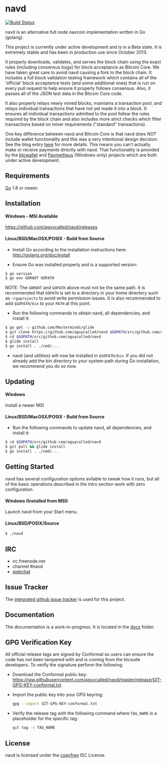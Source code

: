 navd
====

[![Build Status](https://travis-ci.org/aguycalled/navd.png?branch=master)](https://travis-ci.org/aguycalled/navd)

navd is an alternative full node navcoin implementation written in Go (golang).

This project is currently under active development and is in a Beta state.  It
is extremely stable and has been in production use since October 2013.

It properly downloads, validates, and serves the block chain using the exact
rules (including consensus bugs) for block acceptance as Bitcoin Core.  We have
taken great care to avoid navd causing a fork to the block chain.  It includes a
full block validation testing framework which contains all of the 'official'
block acceptance tests (and some additional ones) that is run on every pull
request to help ensure it properly follows consensus.  Also, it passes all of
the JSON test data in the Bitcoin Core code.

It also properly relays newly mined blocks, maintains a transaction pool, and
relays individual transactions that have not yet made it into a block.  It
ensures all individual transactions admitted to the pool follow the rules
required by the block chain and also includes more strict checks which filter
transactions based on miner requirements ("standard" transactions).

One key difference between navd and Bitcoin Core is that navd does *NOT* include
wallet functionality and this was a very intentional design decision.  See the
blog entry [here](https://blog.conformal.com/navd-not-your-moms-navcoin-daemon)
for more details.  This means you can't actually make or receive payments
directly with navd.  That functionality is provided by the
[btcwallet](https://github.com/btcsuite/btcwallet) and
[Paymetheus](https://github.com/btcsuite/Paymetheus) (Windows-only) projects
which are both under active development.

## Requirements

[Go](http://golang.org) 1.8 or newer.

## Installation

#### Windows - MSI Available

https://github.com/aguycalled/navd/releases

#### Linux/BSD/MacOSX/POSIX - Build from Source

- Install Go according to the installation instructions here:
  http://golang.org/doc/install

- Ensure Go was installed properly and is a supported version:

```bash
$ go version
$ go env GOROOT GOPATH
```

NOTE: The `GOROOT` and `GOPATH` above must not be the same path.  It is
recommended that `GOPATH` is set to a directory in your home directory such as
`~/goprojects` to avoid write permission issues.  It is also recommended to add
`$GOPATH/bin` to your `PATH` at this point.

- Run the following commands to obtain navd, all dependencies, and install it:

```bash
$ go get -u github.com/Masterminds/glide
$ git clone https://github.com/aguycalled/navd $GOPATH/src/github.com/aguycalled/navd
$ cd $GOPATH/src/github.com/aguycalled/navd
$ glide install
$ go install . ./cmd/...
```

- navd (and utilities) will now be installed in ```$GOPATH/bin```.  If you did
  not already add the bin directory to your system path during Go installation,
  we recommend you do so now.

## Updating

#### Windows

Install a newer MSI

#### Linux/BSD/MacOSX/POSIX - Build from Source

- Run the following commands to update navd, all dependencies, and install it:

```bash
$ cd $GOPATH/src/github.com/aguycalled/navd
$ git pull && glide install
$ go install . ./cmd/...
```

## Getting Started

navd has several configuration options avilable to tweak how it runs, but all
of the basic operations described in the intro section work with zero
configuration.

#### Windows (Installed from MSI)

Launch navd from your Start menu.

#### Linux/BSD/POSIX/Source

```bash
$ ./navd
```

## IRC

- irc.freenode.net
- channel #navd
- [webchat](https://webchat.freenode.net/?channels=navd)

## Issue Tracker

The [integrated github issue tracker](https://github.com/aguycalled/navd/issues)
is used for this project.

## Documentation

The documentation is a work-in-progress.  It is located in the [docs](https://github.com/aguycalled/navd/tree/master/docs) folder.

## GPG Verification Key

All official release tags are signed by Conformal so users can ensure the code
has not been tampered with and is coming from the btcsuite developers.  To
verify the signature perform the following:

- Download the Conformal public key:
  https://raw.githubusercontent.com/aguycalled/navd/master/release/GIT-GPG-KEY-conformal.txt

- Import the public key into your GPG keyring:
  ```bash
  gpg --import GIT-GPG-KEY-conformal.txt
  ```

- Verify the release tag with the following command where `TAG_NAME` is a
  placeholder for the specific tag:
  ```bash
  git tag -v TAG_NAME
  ```

## License

navd is licensed under the [copyfree](http://copyfree.org) ISC License.

